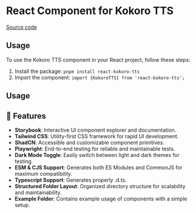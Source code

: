 # React Component for Kokoro TTS

[Source code](https://github.com/Guo-astro/react-kokoro-tts)

## Usage

To use the Kokoro TTS component in your React project, follow these steps:

1. Install the package: `pnpm install react-kokoro-tts`
2. Import the component: `import {KokoroTTS} from 'react-kokoro-tts';`

## Usage

## 🚀 Features

- **Storybook**: Interactive UI component explorer and documentation.
- **Tailwind CSS**: Utility-first CSS framework for rapid UI development.
- **ShadCN**: Accessible and customizable component primitives.
- **Playwright**: End-to-end testing for reliable and maintainable tests.
- **Dark Mode Toggle**: Easily switch between light and dark themes for testing.
- **ESM & CJS Support**: Generates both ES Modules and CommonJS for maximum compatibility.
- **Typescript Support**: Generates properly .d.ts.
- **Structured Folder Layout**: Organized directory structure for scalability and maintainability.
- **Example Folder**: Contains example usage of components with a simple setup.
